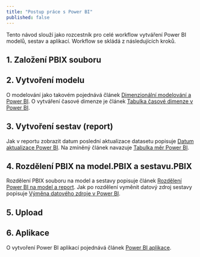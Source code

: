 ```yaml
---
title: "Postup práce s Power BI"
published: false
---
```


Tento návod slouží jako rozcestník pro celé workflow vytváření Power BI modelů, sestav a aplikací.
Workflow se skládá z následujících kroků.

## 1. Založení PBIX souboru
## 2. Vytvoření modelu

O modelování jako takovém pojednává článek [Dimenzionální modelování a Power BI]().
O vytváření časové dimenze je článek [Tabulka časové dimenze v Power BI]().

## 3. Vytvoření sestav (report)

Jak v reportu zobrazit datum poslední aktualizace datasetu popisuje [Datum aktualizace Power BI]().
Na zmíněný článek navazuje [Tabulka měr Power BI]().

## 4. Rozdělení PBIX na model.PBIX a sestavu.PBIX

Rozdělení PBIX souboru na model a sestavy popisuje článek [Rozdělení Power BI na model a report]().
Jak po rozdělení vyměnit datový zdroj sestavy popisuje [Výměna datového zdroje v Power BI](https://mareklovci.github.io/2020/07/08/power-bi-switch-data-source/).

## 5. Upload
## 6. Aplikace

O vytvoření Power BI aplikací pojednává článek [Power BI aplikace](https://mareklovci.github.io/2020/07/08/power-bi-apps/).
